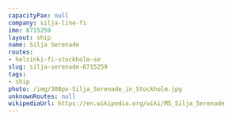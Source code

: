 ```yaml
---
capacityPax: null
company: silja-line-fi
imo: 8715259
layout: ship
name: Silja Serenade
routes:
- helsinki-fi-stockholm-se
slug: silja-serenade-8715259
tags:
- ship
photo: /img/300px-Silja_Serenade_in_Stockholm.jpg
unknownRoutes: null
wikipediaUrl: https://en.wikipedia.org/wiki/MS_Silja_Serenade
---
```


